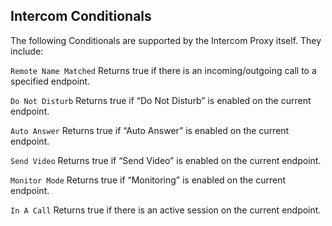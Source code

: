 ## Intercom Conditionals

The following Conditionals are supported by the Intercom Proxy itself. They include:

`Remote Name Matched` Returns true if there is an incoming/outgoing call to a specified endpoint. 

`Do Not Disturb` Returns true if “Do Not Disturb” is enabled on the current endpoint. 

`Auto Answer` Returns true if “Auto Answer” is enabled on the current endpoint. 

`Send Video` Returns true if “Send Video” is enabled on the current endpoint. 

`Monitor Mode` Returns true if “Monitoring” is enabled on the current endpoint. 

`In A Call` Returns true if there is an active session on the current endpoint. 